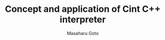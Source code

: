---
layout: default
title:  Concept and application of Cint C++ interpreter
author: Masaharu Goto
publication: Interface magazine 1996 Aug-Nov, CQ publishing, (Japanese)
year: 1996
type: CINT
---